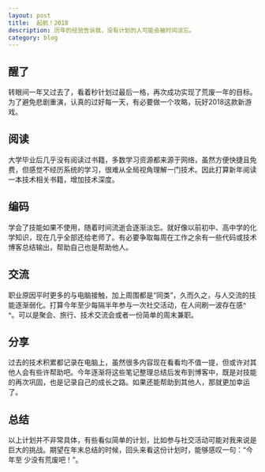 ```yaml
---
layout: post
title:  起航！2018
description: 历年的经验告诉我，没有计划的人可能会被时间淡忘。
category: blog
---
```

## 醒了
转眼间一年又过去了，看着秒针划过最后一格，再次成功实现了荒废一年的目标。为了避免悲剧重演，认真的过好每一天，有必要做一个攻略，玩好2018这款新游戏。 

## 阅读
大学毕业后几乎没有阅读过书籍，多数学习资源都来源于网络，虽然方便快捷且免费，但感觉不经历系统的学习，很难从全局视角理解一门技术。因此打算新年阅读一本技术相关书籍，增加技术深度。

## 编码
学会了技能如果不使用，随着时间流逝会逐渐淡忘。就好像以前初中、高中学的化学知识，现在几乎全部还给老师了。有必要争取每周在工作之余有一些代码或技术博客总结输出，帮助自己也是帮助他人。 

## 交流
职业原因平时更多的与电脑接触，加上周围都是“同类”，久而久之，与人交流的技能逐渐弱化。打算今年至少每隔半年参与一次社交活动，在人间刷一波存在感^ ^。可以是聚会、旅行、技术交流会或者一份简单的周末兼职。

## 分享
过去的技术积累都记录在电脑上，虽然很多内容现在看看均不值一提，但或许对其他人会有些许帮助吧。今年逐渐将这些笔记整理总结后发布到博客中，既是对技能的再次巩固，也是记录自己的成长之路。如果还能帮助到其他人，那就更加幸运了。

## 总结
以上计划并不非常具体，有些看似简单的计划，比如参与社交活动可能对我来说是巨大的挑战。期望在年末总结的时候，回头来看这份计划时，能够感叹一句：“今年至
少没有荒废吧！”。

[HZJun]: http://Nh-touch.github.io/  "HZJun"
